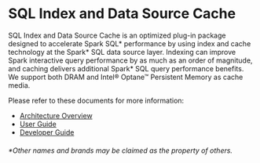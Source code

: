 # SQL Index and Data Source Cache

SQL Index and Data Source Cache is an optimized plug-in package designed to accelerate Spark SQL\* performance by using index and cache technology at the Spark* SQL data source layer. Indexing can improve Spark interactive query performance by as much as an order of magnitude, and caching delivers additional Spark* SQL query performance benefits. We support both DRAM and Intel® Optane™ Persistent Memory as cache media.

Please refer to these documents for more information:

* [Architecture Overview](docs/Architect-Overview.md)
* [User Guide](docs/User-Guide.md)
* [Developer Guide](./docs/Developer-Guide.md)

###### \*Other names and brands may be claimed as the property of others.